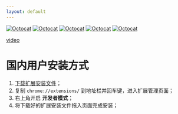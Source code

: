 ```yaml
---
layout: default
---
```


[![Octocat](https://img.shields.io/chrome-web-store/v/ffpljgmbiankjaokoefefmkoghcgoodn?style=social)](https://chrome.google.com/webstore/detail/microsoft-to-do-browser-e/${EXT_ID})
[![Octocat](https://img.shields.io/chrome-web-store/users/ffpljgmbiankjaokoefefmkoghcgoodn?style=social)](https://chrome.google.com/webstore/detail/microsoft-to-do-browser-e/${EXT_ID})
[![Octocat](https://img.shields.io/chrome-web-store/stars/ffpljgmbiankjaokoefefmkoghcgoodn?style=social)](https://chrome.google.com/webstore/detail/microsoft-to-do-browser-e/${EXT_ID}/reviews)
[![Octocat](https://img.shields.io/github/stars/waynegongcn/microsoft-todo-browser-ext?style=social)](https://github.com/WayneGongCN/microsoft-todo-browser-ext)
[![Octocat](https://img.shields.io/github/issues/waynegongcn/microsoft-todo-browser-ext?style=social)](https://github.com/WayneGongCN/microsoft-todo-browser-ext/issues)

[video](https://user-images.githubusercontent.com/20236883/149647081-674be824-2e6c-4d0c-8340-c056b38d032c.mp4)

# 国内用户安装方式

1. [下载扩展安装文件](https://download-1256190988.cos.ap-guangzhou.myqcloud.com/microsoft-to-do-browser-extension/ffpljgmbiankjaokoefefmkoghcgoodn_latest.crx)；
2. 复制 `chrome://extensions/` 到地址栏并回车键，进入扩展管理页面；
3. 右上角开启 **开发者模式**；
4. 将下载好的扩展安装文件拖入页面完成安装；


